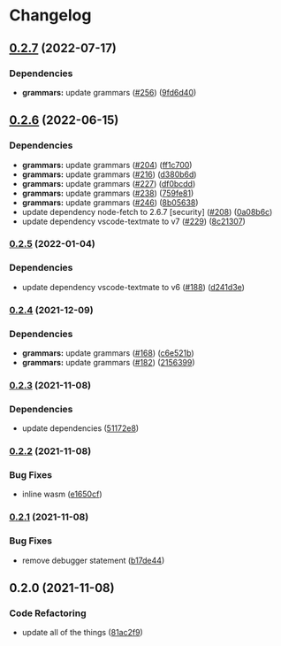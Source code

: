# Changelog

## [0.2.7](https://github.com/YoloDev/yolodev-highlight/compare/highlight-v0.2.6...highlight-v0.2.7) (2022-07-17)


### Dependencies

* **grammars:** update grammars ([#256](https://github.com/YoloDev/yolodev-highlight/issues/256)) ([9fd6d40](https://github.com/YoloDev/yolodev-highlight/commit/9fd6d402706841bbab0bb89be63158d2e3b57427))

## [0.2.6](https://github.com/YoloDev/yolodev-highlight/compare/highlight-v0.2.5...highlight-v0.2.6) (2022-06-15)


### Dependencies

* **grammars:** update grammars ([#204](https://github.com/YoloDev/yolodev-highlight/issues/204)) ([ff1c700](https://github.com/YoloDev/yolodev-highlight/commit/ff1c70031bc718a707f80fd8bea36063002ff570))
* **grammars:** update grammars ([#216](https://github.com/YoloDev/yolodev-highlight/issues/216)) ([d380b6d](https://github.com/YoloDev/yolodev-highlight/commit/d380b6dbd0294ed60e6d08920425f699fb3a62e9))
* **grammars:** update grammars ([#227](https://github.com/YoloDev/yolodev-highlight/issues/227)) ([df0bcdd](https://github.com/YoloDev/yolodev-highlight/commit/df0bcdd9cc7366f0bc693ee02138fe09d0f558b2))
* **grammars:** update grammars ([#238](https://github.com/YoloDev/yolodev-highlight/issues/238)) ([759fe81](https://github.com/YoloDev/yolodev-highlight/commit/759fe8170e4c67a6b0d67560e8821de98d1880bb))
* **grammars:** update grammars ([#246](https://github.com/YoloDev/yolodev-highlight/issues/246)) ([8b05638](https://github.com/YoloDev/yolodev-highlight/commit/8b056381dac72aa88befd5e1a7840355922fac53))
* update dependency node-fetch to 2.6.7 [security] ([#208](https://github.com/YoloDev/yolodev-highlight/issues/208)) ([0a08b6c](https://github.com/YoloDev/yolodev-highlight/commit/0a08b6c95e15642f24510c2b84182d953cf20825))
* update dependency vscode-textmate to v7 ([#229](https://github.com/YoloDev/yolodev-highlight/issues/229)) ([8c21307](https://github.com/YoloDev/yolodev-highlight/commit/8c213079ba29175bf5deae67fcf1d413684f9e60))

### [0.2.5](https://github.com/YoloDev/yolodev-highlight/compare/highlight-v0.2.4...highlight-v0.2.5) (2022-01-04)


### Dependencies

* update dependency vscode-textmate to v6 ([#188](https://github.com/YoloDev/yolodev-highlight/issues/188)) ([d241d3e](https://github.com/YoloDev/yolodev-highlight/commit/d241d3e2969ada47c4410ac1a8bf40909dbd9fcc))

### [0.2.4](https://www.github.com/YoloDev/yolodev-highlight/compare/highlight-v0.2.3...highlight-v0.2.4) (2021-12-09)


### Dependencies

* **grammars:** update grammars ([#168](https://www.github.com/YoloDev/yolodev-highlight/issues/168)) ([c6e521b](https://www.github.com/YoloDev/yolodev-highlight/commit/c6e521b86300cdafab23cb7972328c71fe14ddb2))
* **grammars:** update grammars ([#182](https://www.github.com/YoloDev/yolodev-highlight/issues/182)) ([2156399](https://www.github.com/YoloDev/yolodev-highlight/commit/2156399251226758ebab1f83321a450e3edfac80))

### [0.2.3](https://www.github.com/YoloDev/yolodev-highlight/compare/highlight-v0.2.2...highlight-v0.2.3) (2021-11-08)


### Dependencies

* update dependencies ([51172e8](https://www.github.com/YoloDev/yolodev-highlight/commit/51172e831600b3b13fce409ce2785f76b805df30))

### [0.2.2](https://www.github.com/YoloDev/yolodev-highlight/compare/highlight-v0.2.1...highlight-v0.2.2) (2021-11-08)


### Bug Fixes

* inline wasm ([e1650cf](https://www.github.com/YoloDev/yolodev-highlight/commit/e1650cfb3d1f82054177def1db2a9fdcee7d00de))

### [0.2.1](https://www.github.com/YoloDev/yolodev-highlight/compare/highlight-v0.2.0...highlight-v0.2.1) (2021-11-08)


### Bug Fixes

* remove debugger statement ([b17de44](https://www.github.com/YoloDev/yolodev-highlight/commit/b17de4475c3a0738e0c4b608317666a2797ad620))

## 0.2.0 (2021-11-08)


### Code Refactoring

* update all of the things ([81ac2f9](https://www.github.com/YoloDev/yolodev-highlight/commit/81ac2f9c1381d8f03630b4962a0efe74c11aaa5a))
